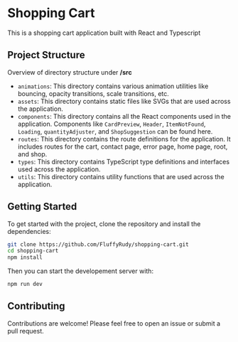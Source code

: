 # Shopping Cart

This is a shopping cart application built with React and Typescript

## Project Structure

Overview of directory structure under **/src**

- `animations`: This directory contains various animation utilities like bouncing, opacity transitions, scale transitions, etc.
- `assets`: This directory contains static files like SVGs that are used across the application.
- `components`: This directory contains all the React components used in the application. Components like `CardPreview`, `Header`, `ItemNotFound`, `Loading`, `quantityAdjuster`, and `ShopSuggestion` can be found here.
- `routes`: This directory contains the route definitions for the application. It includes routes for the cart, contact page, error page, home page, root, and shop.
- `types`: This directory contains TypeScript type definitions and interfaces used across the application.
- `utils`: This directory contains utility functions that are used across the application.

## Getting Started

To get started with the project, clone the repository and install the dependencies:

```bash
git clone https://github.com/FluffyRudy/shopping-cart.git
cd shopping-cart
npm install
```

Then you can start the developement server with:
```bash
npm run dev
```

## Contributing

Contributions are welcome! Please feel free to open an issue or submit a pull request.